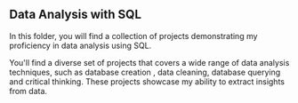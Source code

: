 ## Data Analysis with SQL

In this folder, you will find a collection of projects demonstrating my proficiency in data analysis using SQL.

You'll find a diverse set of projects that covers a wide range of data analysis techniques, such as database creation , data cleaning, database querying and critical thinking. These projects showcase my ability to extract insights from data.
